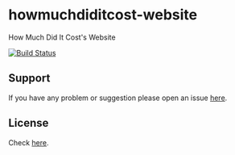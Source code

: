 howmuchdiditcost-website
===========

How Much Did It Cost's Website

[![Build Status](https://travis-ci.org/aleDsz/howmuchdiditcost-website.svg?branch=master)](https://travis-ci.org/aleDsz/howmuchdiditcost-website)

## Support
If you have any problem or suggestion please open an issue [here](https://github.com/aleDsz/howmuchdiditcost-website/issues).

## License

Check [here](LICENSE).
